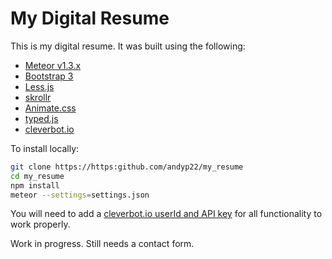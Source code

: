 # My Digital Resume
This is my digital resume. It was built using the following:
 - [Meteor v1.3.x](https://www.meteor.com)
 - [Bootstrap 3](http://getbootstrap.com)
 - [Less.js](http://lesscss.org)
 - [skrollr](https://github.com/Prinzhorn/skrollr)
 - [Animate.css](https://daneden.github.io/animate.css/)
 - [typed.js](https://github.com/mattboldt/typed.js/)
 - [cleverbot.io](https://cleverbot.io)

To install locally:
```bash
git clone https://https:github.com/andyp22/my_resume
cd my_resume
npm install
meteor --settings=settings.json
```

You will need to add a [cleverbot.io userId and API key](https://cleverbot.io/keys) for all functionality to work properly.

Work in progress. Still needs a contact form.
